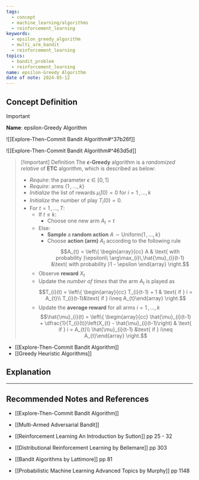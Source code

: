 ```yaml
---
tags:
  - concept
  - machine_learning/algorithms
  - reinforcement_learning
keywords:
  - epsilon_greedy_algorithm
  - multi_arm_bandit
  - reinforcement_learning
topics:
  - bandit_problem
  - reinforcement_learning
name: epsilon-Greedy Algorithm
date of note: 2024-05-12
---
```


## Concept Definition

>[!important]
>**Name**: epsilon-Greedy Algorithm

![[Explore-Then-Commit Bandit Algorithm#^37b26f]]

![[Explore-Then-Commit Bandit Algorithm#^463d5d]]


>[!important] Definition
>The **$\epsilon$-Greedy** algorithm is a *randomized relative* of **ETC** algorithm, which is described as below:
>- *Require*: the parameter $\epsilon\in [0,1]$
>- *Require*: arms $\{ 1 \,{,}\ldots{,}\, k\}$
>- *Initialize* the list of rewards $\hat{\mu}_{i}(0)=0$ for $i=1\,{,}\ldots{,}\,k$
>- *Initialize* the number of play $T_{i}(0) = 0$.
>- For $t=1\,{,}\ldots{,}\,T$:
>	- If $t \le k$:
>		- Choose one new arm $A_{t} = t$
>	- Else:
>		- **Sample** a **random action** $A \sim \text{Uniform}\{ 1\,{,}\ldots{,}\, k\}$
>		- Choose **action (arm)**  $A_{t}$  according to the following rule $$A_{t} = \left\{ \begin{array}{cc} A & \text{ with probability }\epsilon\\ \arg\max_{i}\,\hat{\mu}_{i}(t-1) &\text{ with probability }1 - \epsilon \end{array} \right.$$
>	- Observe **reward** $X_{t}$
>	- Update the *number of times* that the arm $A_{t}$ is played as $$T_{i}(t)  = \left\{ \begin{array}{cc} T_{i}(t-1) + 1 & \text{ if } i = A_{t}\\ T_{i}(t-1)&\text{ if } i\neq A_{t}\end{array} \right.$$
>	- Update the **average reward** for all arms $i=1\,{,}\ldots{,}\,k$ $$\hat{\mu}_{i}(t)  = \left\{ \begin{array}{cc} \hat{\mu}_{i}(t-1) + \dfrac{1}{T_{i}(t)}\left(X_{t} - \hat{\mu}_{i}(t-1)\right) & \text{ if } i = A_{t}\\ \hat{\mu}_{i}(t-1) &\text{ if } i\neq A_{t}\end{array} \right.$$

- [[Explore-Then-Commit Bandit Algorithm]]
- [[Greedy Heuristic Algorithms]]


## Explanation





-----------
##  Recommended Notes and References


- [[Explore-Then-Commit Bandit Algorithm]]
- [[Multi-Armed Adversarial Bandit]]




- [[Reinforcement Learning An Introduction by Sutton]] pp 25 - 32
- [[Distributional Reinforcement Learning by Bellemare]] pp 303
- [[Bandit Algorithms by Lattimore]] pp 81
- [[Probabilistic Machine Learning Advanced Topics by Murphy]] pp 1148
